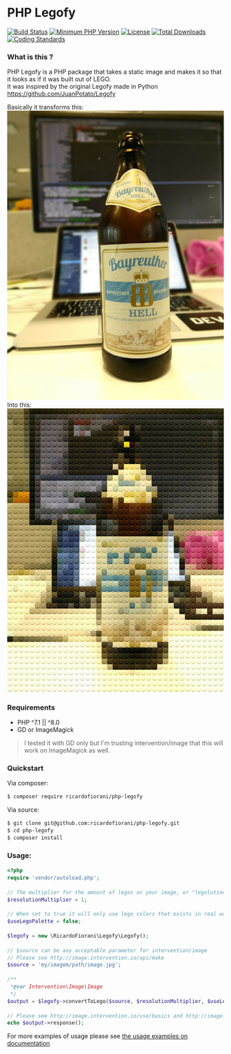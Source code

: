 # PHP Legofy
[![Build Status](https://api.travis-ci.org/ricardofiorani/php-legofy.svg?branch=master)](http://travis-ci.org/ricardofiorani/php-legofy)
[![Minimum PHP Version](https://img.shields.io/packagist/php-v/ricardofiorani/php-legofy.svg)](https://php.net/)
[![License](https://poser.pugx.org/ricardofiorani/php-legofy/license.png)](https://packagist.org/packages/ricardofiorani/php-legofy)
[![Total Downloads](https://poser.pugx.org/ricardofiorani/php-legofy/d/total.png)](https://packagist.org/packages/ricardofiorani/php-legofy)
[![Coding Standards](https://img.shields.io/badge/cs-PSR--4-yellow.svg)](https://github.com/php-fig-rectified/fig-rectified-standards)

### What is this ?
PHP Legofy is a PHP package that takes a static image and makes it so that it looks as if it was built out of LEGO.  
It was inspired by the original Legofy made in Python https://github.com/JuanPotato/Legofy


Basically it transforms this:
![Image of a beer][beer]
Into this:
![Image of a legofied beer][lego-beer]

[beer]: ./assets/examples/beer.jpg
[lego-beer]: ./assets/examples/lego-beer.jpeg

### Requirements
* PHP ^7.1 || ^8.0
* GD or ImageMagick
> I tested it with GD only but I'm trusting intervention/image that this will work on ImageMagick as well.

### Quickstart
Via composer:
```bash
$ composer require ricardofiorani/php-legofy
```

Via source:
```bash
$ git clone git@github.com:ricardofiorani/php-legofy.git
$ cd php-legofy
$ composer install
```

### Usage:
```php
<?php
require 'vendor/autoload.php';

// The multiplier for the amount of legos on your image, or "legolution" :)
$resolutionMultiplier = 1;

// When set to true it will only use lego colors that exists in real world.
$useLegoPalette = false;

$legofy = new \RicardoFiorani\Legofy\Legofy();

// $source can be any acceptable parameter for intervention/image
// Please see http://image.intervention.io/api/make
$source = 'my/imagem/path/image.jpg';

/**
 *@var Intervention\Image\Image 
 */
$output = $legofy->convertToLego($source, $resolutionMultiplier, $useLegoPalette);

// Please see http://image.intervention.io/use/basics and http://image.intervention.io/use/http
echo $output->response();
```

For more examples of usage please see [the usage examples on documentation](https://github.com/ricardofiorani/php-legofy/blob/master/docs/EXAMPLES.md)
